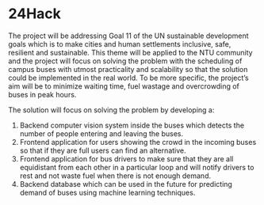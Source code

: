 # 24Hack
The project will be addressing Goal 11 of the UN sustainable development goals which is to make cities and human settlements inclusive, safe, resilient and sustainable. 
This theme will be applied to the NTU community and the project will focus on solving the problem with the scheduling of campus buses with utmost practicality and scalability so that the solution could be implemented in the real world. 
To be more specific, the project’s aim will be to minimize waiting time, fuel wastage and overcrowding of buses in peak hours.

The solution will focus on solving the problem by developing a:
1. Backend computer vision system inside the buses which detects the number of people entering and leaving the buses.
2. Frontend application for users showing the crowd in the incoming buses so that if they are full users can find an alternative.
3. Frontend application for bus drivers to make sure that they are all equidistant from each other in a particular loop and will notify drivers to rest and not waste fuel when there is not enough demand.
4. Backend database which can be used in the future for predicting demand of buses using machine learning techniques.
